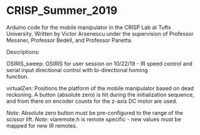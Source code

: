 # CRISP_Summer_2019
Arduino code for the mobile manipulator in the CRISP Lab at Tufts University. Written by Victor Arsenescu under the supervision of Professor Messner, Professor Bedell, and Professor Panetta. 

Descriptions:

OSIRIS_sweep:
  OSIRIS for user session on 10/22/19 - IR speed control and serial input directional control with bi-directional homing    
  function.

virtualZen: 
  Positions the platform of the mobile manipulator based on dead reckoning. A button (absolute zero) is hit during the 
  initialization sequence, and from there on encoder counts for the z-axis DC motor are used.
  
  *Note*: Absolute zero button must be pre-configured to the range of the scissor lift.
  *Note*: viaremote.h is remote specific - new values must be mapped for new IR remotes. 
